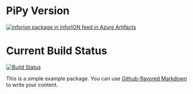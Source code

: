 # PiPy Version 
[![inforion package in InforION feed in Azure Artifacts](https://feeds.dev.azure.com/InforOS/51c0aec5-707a-42f9-9da0-3b7fd2b0ee44/_apis/public/Packaging/Feeds/72272382-59ae-4dc6-8b95-0d937e37ba83/Packages/34eafa2d-5696-4565-be85-7acecf84623c/Badge)](https://dev.azure.com/InforOS/InforION/_packaging?_a=package&feed=72272382-59ae-4dc6-8b95-0d937e37ba83&package=34eafa2d-5696-4565-be85-7acecf84623c&preferRelease=true)

# Current Build Status

[![Build Status](https://dev.azure.com/InforOS/InforION/_apis/build/status/dajor.inforion?branchName=master)](https://dev.azure.com/InforOS/InforION/_build/latest?definitionId=2&branchName=master)



This is a simple example package. You can use
[Github-flavored Markdown](https://guides.github.com/features/mastering-markdown/)
to write your content.
